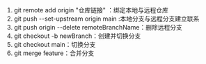 1. git remote add origin "仓库链接" ：绑定本地与远程仓库
2. git push --set-upstream origin main :本地分支与远程分支建立联系
3. git push origin --delete remoteBranchName：删除远程分支
4. git checkout -b newBranch：创建并切换分支
5. git checkout main：切换分支
6. git merge feature：合并分支